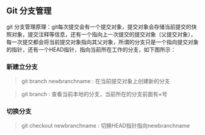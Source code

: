 ## Git 分支管理

git 分支管理原理：git每次提交会有一个提交对象，提交对象会存储当前提交的快照对象，提交注释等信息，还有一个指向上一次提交的提交对象（父提交对象），每一次提交都会将当前提交对象指向其父对象，所谓的分支只是一个指向提交对象的指针，还有一个HEAD指针，指向当前所在工作的分支，如下图所示：

### 新建立分支
> git branch newbranchname : 在当前提交对象上创建新的分支

> git branch : 查看当前本地的分支，当前所在的分支前面有×号

### 切换分支
> git checkout newbranchname : 切换HEAD指针指向newbranchname

### 
